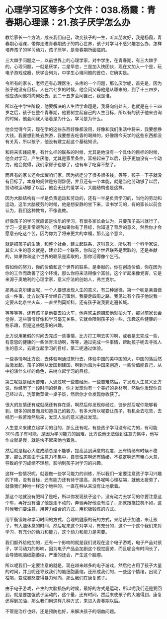 # 心理学习区等多个文件：038.杨霞：青春期心理课：21.孩子厌学怎么办

教给家长一个方法，成长我们自己，改变孩子的一生，听众朋友好，我是杨霞，青春期心理课，带你走进青春期孩子的内心世界，孩子对学习不感兴趣怎么办，怎样培养孩子的学习动力，孩子厌学，是青春期所面临的。

三大棘手问题之一，以前世界上的心理学家，对中学生，在青春期，有三大棘手的，心理问题，一就是厌学，二是早恋，三是加入快团伙，现在又加入一个是，玩电子游戏成瘾，厌学会列为，中学生心理问题的首位，它确实是。

令所有的家长，老师还有心理医生，头疼的一个问题，那么厌学呢，首先是，因为孩子他没有目标，人在六七岁的时候，他会问父母他是从哪来的，到了十三四岁，他应该问他将向何处去，到二十五岁会问自己，我是谁。

所以在中学生阶段，他要解决的人生哲学命题是，我将向何处去，也就是在十三四岁之后，孩子在整个青春期，他要树立起自己的人生目标，所以有的孩子他来咨询的时候，他会问我人活着是为什么，学习是为什么。

他会觉得今天，现在学的这些东西好像都没用，好像和我们生活中将来，我要想挣大钱，我要想到处去旅游，我要想去吃香的喝辣的，好像跟今天学的这些东西都没有关系，所以孩子，他没有建立起这个基础知识。

和将来实践应用，有什么样的联系的时候，尤其是他没有一个具体的目标的时候，他会对学习，产生厌倦，尤其是家里条件，富裕起来了以后，孩子更加没有一个动力，他会觉得，我们家房子也够了，也有车了吃穿不愁了。

而且有的家长还会炫耀咱们家，因为拆迁分了很多很多钱，等等，孩子一下子就没有目标了，本身的规律是穷则辞便，并且还有一个本能，就是当他劳动够了以后，劳动和运动够了以后，他会无比的爱学习，大脑结构也是这样。

因为大脑结构有一半是负责运动和劳动的，还有一半是负责学习的，当他的劳动和运动，这半大脑疲劳的时候，他是想安静的坐下来，读书学习的，有的家长以前会认为，我们这种教育，不像说教。

好像孩子的学习就应该是快乐的学习，有很多家长会认为，只要孩子高兴就行了，学习一定是非常艰苦的，但是如果你有了目标，你知道了背后的意义，然后你才会愿意去吃这个苦，因为你为了将来更大的幸福，那么这个意义。

就是把孩子的生活，和整个社会，建立起联系，这叫意义，所以有一个科学家说，其实人生的意义就是，建立起一个联系，你和这个世界联系是索取的，还是奉献的，如果你和这个世界的联系是索取的，那你活得像个乞丐。

假如你的努力，你的价值和这个世界的联系，是奉献的，你在创造价值，你在因为你的工作而改善了这个环境，那么你将来活得像个富翁，这个听起来像党客，它是来源于奥地利的心理学家，意义疗法的创始人，弗兰克尔。

那弗兰克尔建议呢，一个人要想发现人生的意义，有三种途径，第一个呢是亲自做成一件事，比方说孩子曾经自己策划，我要走四周之路，我见过有个孩子他说我一定要从北京坐火车，一直坐到莫斯科，还有孩子说我要走遍长城。

等等等等，还有孩子是他要去拍火车，他喜欢主题摄影他就拍火车，那以前家长会觉得，这些事情好像和学习毫无关系，它就会限制孩子的一些，乐趣这些健康的一些乐趣，但是这些健康的兴趣。

比方说用暑假的时间去完成一些事情，比方打工啊去实习啊，或者是去完成一些，有意思的健康的一些体育活动啊，等等，通过完成一件事情，帮助孩子呢去寻找人生的意义，去建立起学习的目标，第二呢通过体验。

一些事情啊比方说，去体验啊通过旅行去，体验中国的美中国的大，中国的落后然后激发起，孩子的啊从爱国到建国，啊到为海为中国来创造，一些价值能自己，从中扮演什么样的角色，来树立起学习的目标。

第三呢就是经历苦难，人通过吃一些苦经历，一些苦难然后，才发现人生意义比方说，你经历了一段时间的健身，你才发现你有一个美好的身材啊，然后你发现你自己经过去，洗菜做菜做一桌子饭，然后你才会发现你收获了。

很大的友情还有成就感还有存在感，啊然后你发现你经过，徒步然后呢你能够看到，很多的风景而且知道自己的毅力，有多大所以呢要让孩子，有机会去吃苦，去经历一些苦难然后来，发现人生的意义通过发现。

人生意义来建立起学习的目的，那么还有呢，有些孩子学习没有动力的，有可能30%孩子有可能，是因为学习能力的困难，比方说他无法做到注意力集中，他写作业就是慢，就是快不起来他也着急。

然后就是粗心大意成绩总是不能够，提高达到满意的程度，还有情绪有时候不稳定，那么这些由于注意力不集中，自觉性差啊还有情绪，不稳定啊还有粗心大意，导致的学习成绩不理想，影响到孩子对学习的兴趣。

这样一些情况呢，就要做一些学习能力的训练，所以我们一定要注意孩子学习兴趣的下降，没有目标，还有能力还有待于提高，另外呢叫心理枯竭，就他太疲劳了，就像我们种地一样这个地种的，一直在种从来没有让地歇着。

那这个地就没有肥料了是吧，所以你发现孩子这个，没有动力去学习的你要注意这个车，再好没有油了他是走不动的，奔驰再好他没有油了，那就跟拖拉机不如，这时候我们要注意，用劳力结合的方式，用积极锻炼的方式。

用平衡锻炼和学习时间的方式，合理的健康的玩的方式，来给孩子加油，来让孩子，有大脑休息的时间，然后呢来这个对学习，有充分的，这个一个这个我们来对学习，有充分的动力和能力，这个动力和能力是需要。

我们额外给他加的，还有一个影响的就是我们说现在这个电子游戏，电子产品对孩子，学习动力的影响，因为电子产品会加剧这个视觉疲劳，而且呢会有时间长了，会导致呢脑细胞萎缩，严重的还会，产生这个脑瘤。

所以呢我们一定要注意的就是，现在越来越多的电子游戏，然后他占用了孩子大量的时间，并且呢还导致我们的脑细胞萎缩，还形成我们的，一些这个情绪，出现了枯竭，变成暴怒变得暴力倾向，那么我们在康复孩子。

由于电子游戏，产生的大脑损伤的时候，最好的方式是运动，所以呢我们还是要回到，就是要加强孩子运动的，这个量，还有时间，然后来使孩子的大脑得到，康复还得到加油，那么我们用这样几种方式，来进入青春期以后。

不管是治疗也好，还是预防也好，来解决孩子的咽血问题。
